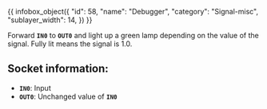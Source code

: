 {{ infobox_object({
	"id": 58,
	"name": "Debugger",
	"category": "Signal-misc",
	"sublayer_width": 14,
}) }}

Forward **`IN0`** to **`OUT0`** and light up a green lamp depending on the value of the signal. Fully lit means the signal is 1.0.

## Socket information:
- **`IN0`**: Input
- **`OUT0`**: Unchanged value of **`IN0`**